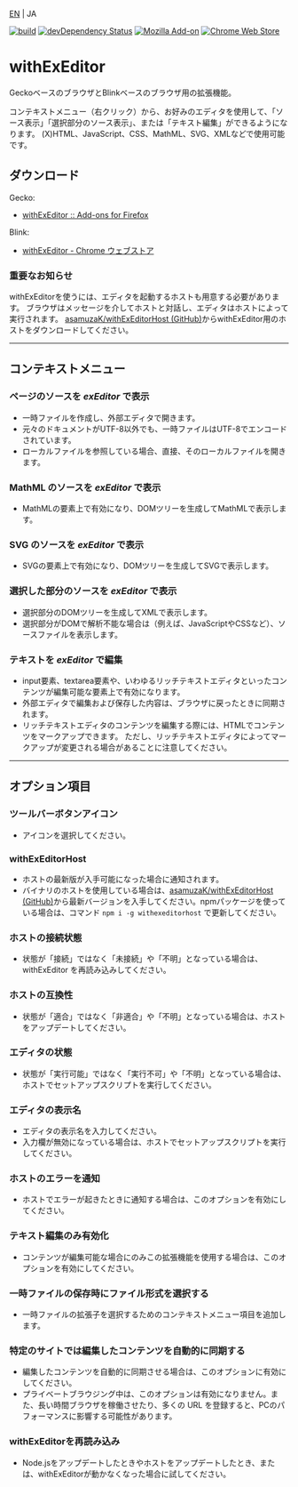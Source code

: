 [EN](./README.md) | JA

[![build](https://github.com/asamuzaK/withExEditor/workflows/build/badge.svg)](https://github.com/asamuzaK/withExEditor/actions?query=workflow%3Abuild)
[![devDependency Status](https://david-dm.org/asamuzaK/withExEditor/dev-status.svg)](https://david-dm.org/asamuzaK/withExEditor?type=dev)
[![Mozilla Add-on](https://img.shields.io/amo/v/jid1-WiAigu4HIo0Tag@jetpack.svg)](https://addons.mozilla.org/addon/withexeditor/)
[![Chrome Web Store](https://img.shields.io/chrome-web-store/v/koghhpkkcndhhclklnnnhcpkkplfkgoi.svg)](https://chrome.google.com/webstore/detail/withexeditor/koghhpkkcndhhclklnnnhcpkkplfkgoi)

# withExEditor

GeckoベースのブラウザとBlinkベースのブラウザ用の拡張機能。

コンテキストメニュー（右クリック）から、お好みのエディタを使用して、「ソース表示」「選択部分のソース表示」、または「テキスト編集」ができるようになります。
(X)HTML、JavaScript、CSS、MathML、SVG、XMLなどで使用可能です。

## ダウンロード

Gecko:
* [withExEditor :: Add-ons for Firefox](https://addons.mozilla.org/addon/withexeditor/ "withExEditor :: Add-ons for Firefox")

Blink:
* [withExEditor - Chrome ウェブストア](https://chrome.google.com/webstore/detail/withexeditor/koghhpkkcndhhclklnnnhcpkkplfkgoi "withExEditor - Chrome ウェブストア")

### 重要なお知らせ

withExEditorを使うには、エディタを起動するホストも用意する必要があります。
ブラウザはメッセージを介してホストと対話し、エディタはホストによって実行されます。
[asamuzaK/withExEditorHost (GitHub)](https://github.com/asamuzaK/withExEditorHost "asamuzaK/withExEditorHost: Native messaging host for withExEditor")からwithExEditor用のホストをダウンロードしてください。

***

## コンテキストメニュー

### ページのソースを *exEditor* で表示

* 一時ファイルを作成し、外部エディタで開きます。
* 元々のドキュメントがUTF-8以外でも、一時ファイルはUTF-8でエンコードされています。
* ローカルファイルを参照している場合、直接、そのローカルファイルを開きます。

### MathML のソースを *exEditor* で表示

* MathMLの要素上で有効になり、DOMツリーを生成してMathMLで表示します。

### SVG のソースを *exEditor* で表示

* SVGの要素上で有効になり、DOMツリーを生成してSVGで表示します。

### 選択した部分のソースを *exEditor* で表示

* 選択部分のDOMツリーを生成してXMLで表示します。
* 選択部分がDOMで解析不能な場合は（例えば、JavaScriptやCSSなど）、ソースファイルを表示します。

### テキストを *exEditor* で編集

* input要素、textarea要素や、いわゆるリッチテキストエディタといったコンテンツが編集可能な要素上で有効になります。
* 外部エディタで編集および保存した内容は、ブラウザに戻ったときに同期されます。
* リッチテキストエディタのコンテンツを編集する際には、HTMLでコンテンツをマークアップできます。
  ただし、リッチテキストエディタによってマークアップが変更される場合があることに注意してください。

***

## オプション項目

### ツールバーボタンアイコン

* アイコンを選択してください。

### withExEditorHost

* ホストの最新版が入手可能になった場合に通知されます。
* バイナリのホストを使用している場合は、[asamuzaK/withExEditorHost (GitHub)](https://github.com/asamuzaK/withExEditorHost "asamuzaK/withExEditorHost: Native messaging host for withExEditor")から最新バージョンを入手してください。npmパッケージを使っている場合は、コマンド `npm i -g withexeditorhost` で更新してください。

### ホストの接続状態

* 状態が「接続」ではなく「未接続」や「不明」となっている場合は、withExEditor を再読み込みしてください。

### ホストの互換性

* 状態が「適合」ではなく「非適合」や「不明」となっている場合は、ホストをアップデートしてください。

### エディタの状態

* 状態が「実行可能」ではなく「実行不可」や「不明」となっている場合は、ホストでセットアップスクリプトを実行してください。

### エディタの表示名

* エディタの表示名を入力してください。
* 入力欄が無効になっている場合は、ホストでセットアップスクリプトを実行してください。

### ホストのエラーを通知

* ホストでエラーが起きたときに通知する場合は、このオプションを有効にしてください。

### テキスト編集のみ有効化

* コンテンツが編集可能な場合にのみこの拡張機能を使用する場合は、このオプションを有効にしてください。

### 一時ファイルの保存時にファイル形式を選択する

* 一時ファイルの拡張子を選択するためのコンテキストメニュー項目を追加します。

### 特定のサイトでは編集したコンテンツを自動的に同期する

* 編集したコンテンツを自動的に同期させる場合は、このオプションに有効にしてください。
* プライベートブラウジング中は、このオプションは有効になりません。また、長い時間ブラウザを稼働させたり、多くの URL を登録すると、PCのパフォーマンスに影響する可能性があります。

### withExEditorを再読み込み

* Node.jsをアップデートしたときやホストをアップデートしたとき、または、withExEditorが動かなくなった場合に試してください。
